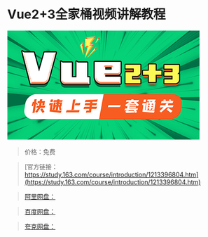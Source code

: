 # Vue2+3全家桶视频讲解教程

![img](../../../assets/study163/free/081d793d1f8d41d8ab2f601e3f726ca2.jpg)

> 价格：免费

> [官方链接：https://study.163.com/course/introduction/1213396804.htm](https://study.163.com/course/introduction/1213396804.htm)

> [阿里网盘：]()

> [百度网盘：]()

> [夸克网盘：]()
